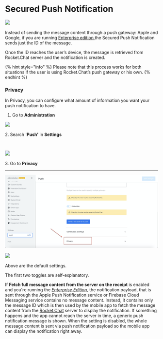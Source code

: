 # Secured Push Notification

![](<../../../.gitbook/assets/2021-06-10\_22-31-38 (3) (3) (3) (3) (3) (3) (3) (3) (3) (2) (3) (1) (1) (1) (1) (1) (1) (21).jpg>)

Instead of sending the message content through a push gateway: Apple and Google, if you are running [Enterprise edition ](../../../setup-and-administer-rocket.chat/enterprise-edition-trial/)the Secured Push Notification sends just the ID of the message.

Once the ID reaches the user’s device, the message is retrieved from Rocket.Chat server and the notification is created.

{% hint style="info" %}
Please note that this process works for both situations if the user is using Rocket.Chat’s push gateway or his own.
{% endhint %}

### Privacy <a href="#privacy" id="privacy"></a>

In Privacy, you can configure what amount of information you want your push notification to have.‌

1. Go to **Administration**

![](https://gblobscdn.gitbook.com/assets%2F-M418Ul0aSTwf2PYsyPW%2F-MIu7bi07NaZFbYSpJXT%2F-MIuGig9NcK8dKxenTuF%2Fimage.png?alt=media\&token=12c524f6-d316-404d-8d1c-8900b61b22fb)

2\. Search '**Push'** in **Settings**

​‌

![](https://gblobscdn.gitbook.com/assets%2F-M418Ul0aSTwf2PYsyPW%2F-MNoqPzvogBnNTSPZgYI%2F-MNowERLUMcrX9DNhVFy%2Fimage.png?alt=media\&token=34db2493-3fc7-4c38-972b-52e0517731bf)

3\. Go to **Privacy**

***

![](<../../../.gitbook/assets/image (151).png>)

![](https://gblobscdn.gitbook.com/assets%2F-M418Ul0aSTwf2PYsyPW%2F-MNzbyGrcLT-zbYvvICD%2F-MNze\_IPgEDo\_oOUzi8I%2Fimage.png?alt=media\&token=053aa749-50ef-4b1d-912e-c795ecc7c58f)

Above are the default settings.

The first two toggles are self-explanatory.

If **Fetch full message content from the server on the receipt** is enabled and you're running the [_Enterprise Edition_](https://rocket.chat/pricing)_,_ the notification payload, that is sent through the Apple Push Notification service or Firebase Cloud Messaging service contains no message content. Instead, it contains only the message ID which is then used by the mobile app to fetch the message content from the [Rocket.Chat](http://rocket.chat) server to display the notification. If something happens and the app cannot reach the server in time, a generic push notification message is shown. When the setting is disabled, the whole message content is sent via push notification payload so the mobile app can display the notification right away.
